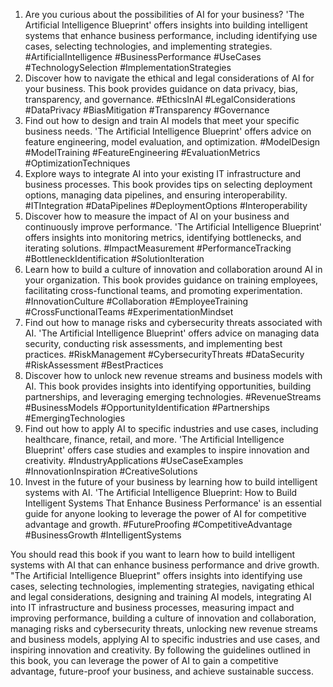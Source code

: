 1. Are you curious about the possibilities of AI for your business? 'The Artificial Intelligence Blueprint' offers insights into building intelligent systems that enhance business performance, including identifying use cases, selecting technologies, and implementing strategies. #ArtificialIntelligence #BusinessPerformance #UseCases #TechnologySelection #ImplementationStrategies
2. Discover how to navigate the ethical and legal considerations of AI for your business. This book provides guidance on data privacy, bias, transparency, and governance. #EthicsInAI #LegalConsiderations #DataPrivacy #BiasMitigation #Transparency #Governance
3. Find out how to design and train AI models that meet your specific business needs. 'The Artificial Intelligence Blueprint' offers advice on feature engineering, model evaluation, and optimization. #ModelDesign #ModelTraining #FeatureEngineering #EvaluationMetrics #OptimizationTechniques
4. Explore ways to integrate AI into your existing IT infrastructure and business processes. This book provides tips on selecting deployment options, managing data pipelines, and ensuring interoperability. #ITIntegration #DataPipelines #DeploymentOptions #Interoperability
5. Discover how to measure the impact of AI on your business and continuously improve performance. 'The Artificial Intelligence Blueprint' offers insights into monitoring metrics, identifying bottlenecks, and iterating solutions. #ImpactMeasurement #PerformanceTracking #BottleneckIdentification #SolutionIteration
6. Learn how to build a culture of innovation and collaboration around AI in your organization. This book provides guidance on training employees, facilitating cross-functional teams, and promoting experimentation. #InnovationCulture #Collaboration #EmployeeTraining #CrossFunctionalTeams #ExperimentationMindset
7. Find out how to manage risks and cybersecurity threats associated with AI. 'The Artificial Intelligence Blueprint' offers advice on managing data security, conducting risk assessments, and implementing best practices. #RiskManagement #CybersecurityThreats #DataSecurity #RiskAssessment #BestPractices
8. Discover how to unlock new revenue streams and business models with AI. This book provides insights into identifying opportunities, building partnerships, and leveraging emerging technologies. #RevenueStreams #BusinessModels #OpportunityIdentification #Partnerships #EmergingTechnologies
9. Find out how to apply AI to specific industries and use cases, including healthcare, finance, retail, and more. 'The Artificial Intelligence Blueprint' offers case studies and examples to inspire innovation and creativity. #IndustryApplications #UseCaseExamples #InnovationInspiration #CreativeSolutions
10. Invest in the future of your business by learning how to build intelligent systems with AI. 'The Artificial Intelligence Blueprint: How to Build Intelligent Systems That Enhance Business Performance' is an essential guide for anyone looking to leverage the power of AI for competitive advantage and growth. #FutureProofing #CompetitiveAdvantage #BusinessGrowth #IntelligentSystems

You should read this book if you want to learn how to build intelligent systems with AI that can enhance business performance and drive growth. "The Artificial Intelligence Blueprint" offers insights into identifying use cases, selecting technologies, implementing strategies, navigating ethical and legal considerations, designing and training AI models, integrating AI into IT infrastructure and business processes, measuring impact and improving performance, building a culture of innovation and collaboration, managing risks and cybersecurity threats, unlocking new revenue streams and business models, applying AI to specific industries and use cases, and inspiring innovation and creativity. By following the guidelines outlined in this book, you can leverage the power of AI to gain a competitive advantage, future-proof your business, and achieve sustainable success.

